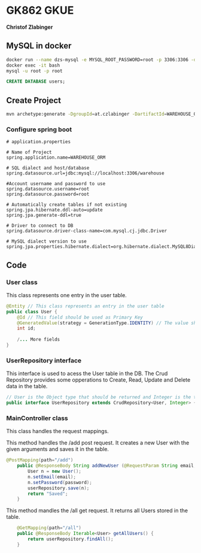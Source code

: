 # GK862 GKUE
**Christof Zlabinger**

## MySQL in docker

````bash
docker run --name dzs-mysql -e MYSQL_ROOT_PASSWORD=root -p 3306:3306 -d mysql
docker exec -it bash
mysql -u root -p root
````
```sql
CREATE DATABASE users;
```

## Create Project
```bash
mvn archetype:generate -DgroupId=at.czlabinger -DartifactId=WAREHOUSE_ORM -DarchetypeArtifactId=maven-archetype-quickstart -DarchetypeVersion=1.4 -DinteractiveMode=false
```

### Configure spring boot
```
# application.properties

# Name of Project
spring.application.name=WAREHOUSE_ORM 

# SQL dialect and host/database
spring.datasource.url=jdbc:mysql://localhost:3306/warehouse

#Account username and password to use
spring.datasource.username=root
spring.datasource.password=root

# Automatically create tables if not existing
spring.jpa.hibernate.ddl-auto=update
spring.jpa.generate-ddl=true

# Driver to connect to DB
spring.datasource.driver-class-name=com.mysql.cj.jdbc.Driver

# MySQL dialect version to use
spring.jpa.properties.hibernate.dialect=org.hibernate.dialect.MySQL8Dialect
```


## Code

### User class

This class represents one entry in the user table.

```java
@Entity // This class represents an entry in the user table
public class User {
    @Id // This field should be used as Primary Key
    @GeneratedValue(strategy = GenerationType.IDENTITY) // The value should be created automatically and be unique
    int id;
    
    /... More fields
}
```

### UserRepository interface

This interface is used to acess the User table in the DB. The Crud Repository provides some opperations to Create, Read, Update and Delete data in the table.

```java
// User is the Object type that should be returned and Integer is the type of the primary key.
public interface UserRepository extends CrudRepository<User, Integer> {}
```

### MainController class

This class handles the request mappings.


This method handles the /add post request.
It creates a new User with the given arguments and saves it in the table.
```java
@PostMapping(path="/add")
    public @ResponseBody String addNewUser (@RequestParam String email, @RequestParam String password) {
        User n = new User();
        n.setEmail(email);
        n.setPassword(password);
        userRepository.save(n);
        return "Saved";
    }
```

This method mandles the /all get request.
It returns all Users stored in the table.

```java
    @GetMapping(path="/all")
    public @ResponseBody Iterable<User> getAllUsers() {
        return userRepository.findAll();
    }
```
